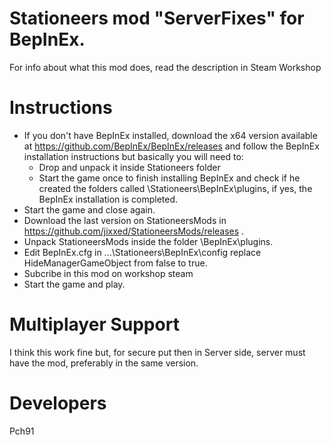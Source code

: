 # Stationeers mod "ServerFixes" for BepInEx.

For info about what this mod does, read the description in Steam Workshop


# Instructions

* If you don't have BepInEx installed, download the x64 version available at https://github.com/BepInEx/BepInEx/releases and follow the BepInEx installation instructions but basically you will need to:
     - Drop and unpack it inside Stationeers folder
     - Start the game once to finish installing BepInEx and check if he created the folders called \Stationeers\BepInEx\plugins, if yes, the BepInEx installation is completed.
* Start the game and close again.
* Download the last version on StationeersMods in https://github.com/jixxed/StationeersMods/releases .
* Unpack StationeersMods inside the folder \BepInEx\plugins.
* Edit BepInEx.cfg in ...\Stationeers\BepInEx\config replace HideManagerGameObject from false to true.
* Subcribe in this mod on workshop steam
* Start the game and play.

# Multiplayer Support

I think this work fine but, for secure put then in Server side, server must have the mod, preferably in the same version.

# Developers

Pch91
